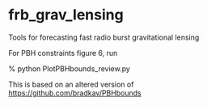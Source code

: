 # frb_grav_lensing
Tools for forecasting fast radio burst gravitational lensing

For PBH constraints figure 6, run

% python PlotPBHbounds_review.py

This is based on an altered version of https://github.com/bradkav/PBHbounds
